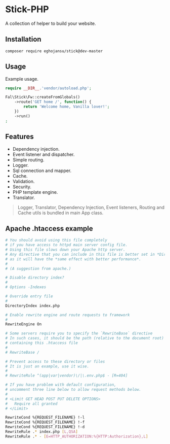 # Stick-PHP

A collection of helper to build your website.


## Installation

  ```composer require eghojansu/stick@dev-master```

## Usage

Example usage.

```php
require __DIR__.'vendor/autoload.php';

Fal\Stick\Fw::createFromGlobals()
    ->route('GET home /', function() {
        return 'Welcome home, Vanilla lover!';
    })
    ->run()
;

```

## Features

- Dependency injection.
- Event listener and dispatcher.
- Simple routing.
- Logger.
- Sql connection and mapper.
- Cache.
- Validation.
- Security.
- PHP template engine.
- Translator.

> Logger, Translator, Dependency Injection, Event listeners, Routing and Cache utils is bundled in main App class.

## Apache .htaccess example

```sh
# You should avoid using this file completely
# if you have access to httpd main server config file.
# Using this file slows down your Apache http server.
# Any directive that you can include in this file is better set in *Directory* block,
# as it will have the *same effect with better performance*.
#
# (A suggestion from apache.)

# Disable directory index?
#
# Options -Indexes

# Override entry file
#
DirectoryIndex index.php

# Enable rewrite engine and route requests to framework
#
RewriteEngine On

# Some servers require you to specify the `RewriteBase` directive
# In such cases, it should be the path (relative to the document root)
# containing this .htaccess file
#
# RewriteBase /

# Prevent access to these directory or files
# It is just an example, use it wise.
#
# RewriteRule ^(app|var|vendor)\/|\.env.php$ - [R=404]

# If you have problem with default configuration,
# uncomment three line below to allow request methods below.
#
# <Limit GET HEAD POST PUT DELETE OPTIONS>
#   Require all granted
# </Limit>

RewriteCond %{REQUEST_FILENAME} !-l
RewriteCond %{REQUEST_FILENAME} !-f
RewriteCond %{REQUEST_FILENAME} !-d
RewriteRule .* index.php [L,QSA]
RewriteRule .* - [E=HTTP_AUTHORIZATION:%{HTTP:Authorization},L]